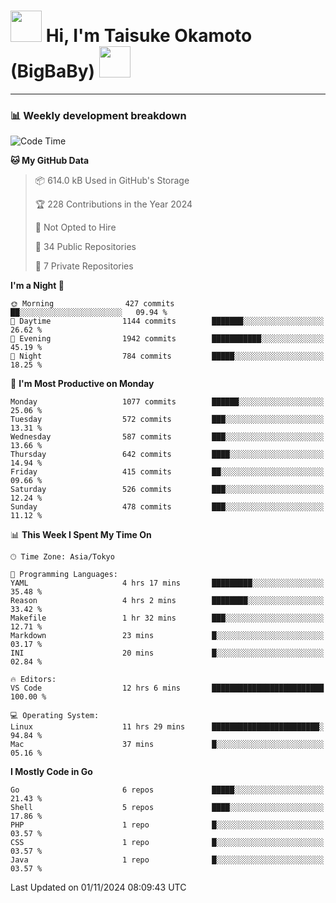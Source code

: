 <!-- Title -->
<h1>
    <img src="https://media.tenor.com/TlyRveJkgo4AAAAi/cloud-cloud-strife.gif" width="50"/> 
    Hi, I'm Taisuke Okamoto (BigBaBy) 
    <img src="https://media.tenor.com/TlyRveJkgo4AAAAi/cloud-cloud-strife.gif" width="50"/>
</h1>

---

<h3> 📊 Weekly development breakdown </h3>
<!-- waka-readme-stats -->

<!--START_SECTION:waka-->
![Code Time](http://img.shields.io/badge/Code%20Time-1%2C899%20hrs%2021%20mins-blue)

**🐱 My GitHub Data** 

> 📦 614.0 kB Used in GitHub's Storage 
 > 
> 🏆 228 Contributions in the Year 2024
 > 
> 🚫 Not Opted to Hire
 > 
> 📜 34 Public Repositories 
 > 
> 🔑 7 Private Repositories 
 > 
**I'm a Night 🦉** 

```text
🌞 Morning                427 commits         ██░░░░░░░░░░░░░░░░░░░░░░░   09.94 % 
🌆 Daytime                1144 commits        ███████░░░░░░░░░░░░░░░░░░   26.62 % 
🌃 Evening                1942 commits        ███████████░░░░░░░░░░░░░░   45.19 % 
🌙 Night                  784 commits         █████░░░░░░░░░░░░░░░░░░░░   18.25 % 
```
📅 **I'm Most Productive on Monday** 

```text
Monday                   1077 commits        ██████░░░░░░░░░░░░░░░░░░░   25.06 % 
Tuesday                  572 commits         ███░░░░░░░░░░░░░░░░░░░░░░   13.31 % 
Wednesday                587 commits         ███░░░░░░░░░░░░░░░░░░░░░░   13.66 % 
Thursday                 642 commits         ████░░░░░░░░░░░░░░░░░░░░░   14.94 % 
Friday                   415 commits         ██░░░░░░░░░░░░░░░░░░░░░░░   09.66 % 
Saturday                 526 commits         ███░░░░░░░░░░░░░░░░░░░░░░   12.24 % 
Sunday                   478 commits         ███░░░░░░░░░░░░░░░░░░░░░░   11.12 % 
```


📊 **This Week I Spent My Time On** 

```text
🕑︎ Time Zone: Asia/Tokyo

💬 Programming Languages: 
YAML                     4 hrs 17 mins       █████████░░░░░░░░░░░░░░░░   35.48 % 
Reason                   4 hrs 2 mins        ████████░░░░░░░░░░░░░░░░░   33.42 % 
Makefile                 1 hr 32 mins        ███░░░░░░░░░░░░░░░░░░░░░░   12.71 % 
Markdown                 23 mins             █░░░░░░░░░░░░░░░░░░░░░░░░   03.17 % 
INI                      20 mins             █░░░░░░░░░░░░░░░░░░░░░░░░   02.84 % 

🔥 Editors: 
VS Code                  12 hrs 6 mins       █████████████████████████   100.00 % 

💻 Operating System: 
Linux                    11 hrs 29 mins      ████████████████████████░   94.84 % 
Mac                      37 mins             █░░░░░░░░░░░░░░░░░░░░░░░░   05.16 % 
```

**I Mostly Code in Go** 

```text
Go                       6 repos             █████░░░░░░░░░░░░░░░░░░░░   21.43 % 
Shell                    5 repos             ████░░░░░░░░░░░░░░░░░░░░░   17.86 % 
PHP                      1 repo              █░░░░░░░░░░░░░░░░░░░░░░░░   03.57 % 
CSS                      1 repo              █░░░░░░░░░░░░░░░░░░░░░░░░   03.57 % 
Java                     1 repo              █░░░░░░░░░░░░░░░░░░░░░░░░   03.57 % 
```




 Last Updated on 01/11/2024 08:09:43 UTC
<!--END_SECTION:waka-->
